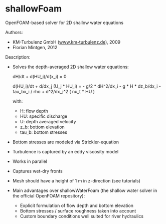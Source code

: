 # shallowFoam
OpenFOAM-based solver for 2D shallow water equations

Authors:
  - KM-Turbulenz GmbH (www.km-turbulenz.de), 2009
  - Florian Mintgen, 2012

Description:
  - Solves the depth-averaged 2D shallow water equations:

    dH/dt + d(HU_i)/d(x_i) = 0
    
    d(HU_i)/dt + d/dx_j (U_j * HU_i) = - g/2 * dH^2/dx_i - g * H * dz_b/dx_i - tau_bx_i / rho + d^2/dx_j^2 ( nu_t * HU )
    
    with:
      - H: flow depth
      - HU: specific discharge
      - U: depth averaged velocity
      - z_b: bottom elevation
      - tau_b: bottom stresses

  - Bottom stresses are modeled via Strickler-equation
  - Turbulence is captured by an eddy viscosity model
  - Works in parallel
  - Captures wet-dry fronts
  - Mesh should have a height of 1 m in z-direction (see tutorials)

  - Main advantages over shallowWaterFoam (the shallow water solver in the official OpenFOAM repository):
    - Explicit formulation of flow depth and bottom elevation
    - Bottom stresses / surface roughness taken into account
    - Custom  boundary conditions well suited for river hydraulics
